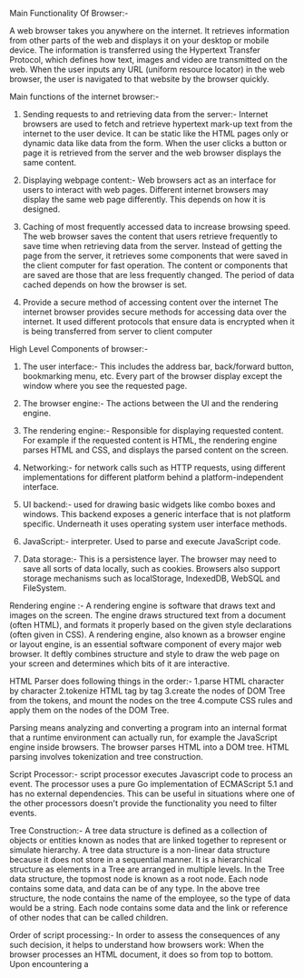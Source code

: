 Main Functionality Of Browser:-

A web browser takes you anywhere on the internet. It retrieves information from other parts of the web and displays it on your  desktop or mobile device.
The information is transferred using the Hypertext Transfer Protocol, which defines how text, images and video are transmitted on the web.
When the user inputs any URL (uniform resource locator) in the web browser, the user is navigated to that website by the browser quickly.

Main functions of the internet browser:-

1. Sending requests to and retrieving data from the server:-
Internet browsers are used to fetch and retrieve hypertext mark-up text from the internet to the user device.
It can be static like the HTML pages only or dynamic data like data from the form.
When the user clicks a button or page it is retrieved from the server and the web browser displays the same content.

2. Displaying webpage content:-
Web browsers act as an interface for users to interact with web pages. Different internet browsers may display the same web page differently. 
This depends on how it is designed. 

3. Caching of most frequently accessed data to increase browsing speed.
The web browser saves the content that users retrieve frequently to save time when retrieving data from the server. 
Instead of getting the page from the server, it retrieves some components that were saved in the client computer for fast operation.
The content or components that are saved are those that are less frequently changed. The period of data cached depends on how the browser is set.

4. Provide a secure method of accessing content over the internet
The internet browser provides secure methods for accessing data over the internet. 
It used different protocols that ensure data is encrypted when it is being transferred from server to client computer

High Level Components of browser:-
1) The user interface:- This includes the address bar, back/forward button, bookmarking menu, etc. 
   Every part of the browser display except the window where you see the requested page.
   
2) The browser engine:- The actions between the UI and the rendering engine.

3) The rendering engine:- Responsible for displaying requested content. 
   For example if the requested content is HTML, the rendering engine parses HTML and CSS, and displays the parsed content on the screen.
   
4) Networking:- for network calls such as HTTP requests, using different implementations for different platform behind a platform-independent interface.

5) UI backend:- used for drawing basic widgets like combo boxes and windows. This backend exposes a generic interface that is not platform specific.
   Underneath it uses operating system user interface methods.
   
6) JavaScript:- interpreter. Used to parse and execute JavaScript code.

7) Data storage:- This is a persistence layer. The browser may need to save all sorts of data locally, such as cookies. 
  Browsers also support storage mechanisms such as localStorage, IndexedDB, WebSQL and FileSystem.
  
Rendering engine :-
A rendering engine is software that draws text and images on the screen. The engine draws structured text from a document (often HTML), 
and formats it properly based on the given style declarations (often given in CSS). 
A rendering engine, also known as a browser engine or layout engine, is an essential software component of every major web browser.
It deftly combines structure and style to draw the web page on your screen and determines which bits of it are interactive.

HTML Parser does following things in the order:-
1.parse HTML character by character
2.tokenize HTML tag by tag
3.create the nodes of DOM Tree from the tokens, and mount the nodes on the tree
4.compute CSS rules and apply them on the nodes of the DOM Tree.

Parsing means analyzing and converting a program into an internal format that a runtime environment can actually run, 
for example the JavaScript engine inside browsers. 
The browser parses HTML into a DOM tree. HTML parsing involves tokenization and tree construction.

Script Processor:-
 script processor executes Javascript code to process an event. The processor uses a pure Go implementation of ECMAScript 5.1 and has no external dependencies. 
 This can be useful in situations where one of the other processors doesn't provide the functionality you need to filter events.
 
Tree Construction:-
A tree data structure is defined as a collection of objects or entities known as nodes that are linked together to represent or simulate hierarchy. 
A tree data structure is a non-linear data structure because it does not store in a sequential manner.
It is a hierarchical structure as elements in a Tree are arranged in multiple levels.
In the Tree data structure, the topmost node is known as a root node. Each node contains some data, and data can be of any type. 
In the above tree structure, the node contains the name of the employee, so the type of data would be a string.
Each node contains some data and the link or reference of other nodes that can be called children.

Order of script processing:-
In order to assess the consequences of any such decision, it helps to understand how browsers work: When the browser processes an HTML document, it does so from top to bottom. Upon encountering a <script> tag, it halts (“blocks”) further processing[2] in order to download the referenced script file. Only after that download has completed and the respective JavaScript code has been processed, HTML processing continues.

DOM Layout:-
The Document Object Model (DOM) is a cross-platform and language-independent interface that treats an XML or HTML document as a tree structure wherein each node is an object representing a part of the document. The DOM represents a document with a logical tree.Each branch of the tree ends in a node, and each node contains objects. DOM methods allow programmatic access to the tree; with them one can change the structure, style or content of a document.Nodes can have event handlers attached to them. Once an event is triggered, the event handlers get executed.

DOM painting:-
Browser uses dom to decide what to display. In react, this is referred to as painting, because whenever something is added to a dom, browser has to re-paint the screen.Browser computes the geometry of the layout and its elements based on the render tree. Browser paints pixel by pixel to create the visual representation we see on the screen.
  

